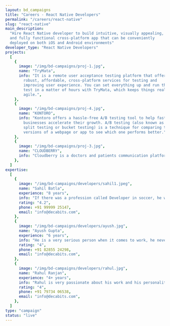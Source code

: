 ```yaml
---
layout: bd_campaigns
title: "Careers - React Native Developers"
permalink: "/careers/react-native"
slug: "react-native"
main_description:
  "Hire React Native developer to build intuitive, visually appealing,
  and fully functional cross-platform app that can be conveniently
  deployed on both iOS and Android environments"
developer_type: "React Native Developers"
projects:
  [
    {
      image: "/img/bd-campaigns/proj-1.jpg",
      name: "TryMata",
      info: "It is a remote user acceptance testing platform that offers
        robust, affordable, cross-platform services for testing and
        improving user experience. You can set everything up and run the
        test in a matter of hours with TryMata, which keeps things really
        agile.",
    },
    {
      image: "/img/bd-campaigns/proj-4.jpg",
      name: "KONTORO",
      info: "Kontoro offers a hassle-free A/B testing tool to help fast-growing
        businesses accelerate their growth. A/B testing (also known as
        split testing or bucket testing) is a technique for comparing two
        versions of a webpage or app to see which one performs better.",
    },
    {
      image: "/img/bd-campaigns/proj-3.jpg",
      name: "CLOUDBERRY",
      info: "Cloudberry is a doctors and patients communication platform.The purpose of this project is to keep the track of patient treatment if one one doctor is not available then other doctors from the same department can treat the patient by seeing their activity records.",
    },
  ]
expertise:
  [
    {
      image: "/img/bd-campaigns/developers/sahil1.jpeg",
      name: "Sahil Batla",
      experience: "8 years",
      info: "If there was a profession called Developer in soccer, he would have been the brand ambassador but till the game officially launches, he is a master at his work as a tech lead. With a vast range of skills and experience of 6+ years at the technical end, he geared up to take Decabits under his wings a year back.",
      rating: "4.2",
      phone: +91 99999 25147,
      email: "info@decabits.com",
    },
    {
      image: "/img/bd-campaigns/developers/ayush.jpg",
      name: "Ayush Gupta",
      experience: "6 years",
      info: "He is a very serious person when it comes to work, he never says never to any work. Ayush is a very hardworking person; he is the go-to person of decabits on which we can anytime rely.",
      rating: "4",
      phone: +91 82855 24298,
      email: "info@decabits.com",
    },
    {
      image: "/img/bd-campaigns/developers/rahul.jpg",
      name: "Rahul Ranjan",
      experience: "4+ years",
      info: "Rahul is very passionate about his work and his personality is a multiple dimension of fun and quirkiness, he recently joined us and since then he has shown exceptional work skills.",
      rating: "4",
      phone: +91 79734 06538,
      email: "info@decabits.com",
    },
  ]
type: "campaign"
status: "live"
---
```

